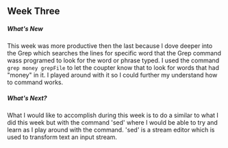 ## Week Three
##### What's New
This week was more productive then the last because I dove deeper into the Grep which searches the lines for specific word that the Grep command wass programed to look for the word or phrase typed. I used the command `grep money grepFile` to let the coupter know that to look for words that had "money" in it. I played around with it so I could further my understand how to command works. 

##### What's Next?
What I would like to accomplish during this week is to do a similar to what I did this week but with the command 'sed' where I would be able to try and learn as I play around with the command. 'sed'  is a stream editor which is used to transform text an input stream.

